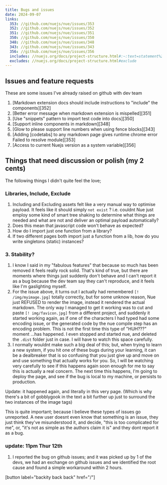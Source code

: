 ```yaml
---
title: Bugs and issues
date: 2024-09-07
links:
  353: //github.com/nuejs/nue/issues/353
  352: //github.com/nuejs/nue/issues/352
  351: //github.com/nuejs/nue/issues/351
  350: //github.com/nuejs/nue/issues/350
  348: //github.com/nuejs/nue/issues/348
  343: //github.com/nuejs/nue/issues/343
  356: //github.com/nuejs/nue/issues/356
  includes: //nuejs.org/docs/project-structure.html#:~:text=statement%20as%20follows%3A-,include,-%3A%20%5Bsyntax
  excludes: //nuejs.org/docs/project-structure.html#exclude
---
```


## Issues and feature requests

These are some issues I've already raised on github with dev team

1. [Markdown extension docs should include instructions to "include" the components][352]
1. [Better error message when markdown extension is mispelled][351]
1. [Use "snippets" pattern to import test code into docs][350]
1. [Support inline <span> components in markdown][348]
1. [Glow to please support line numbers when using fence blocks][343]
1. [Adding [codetabs] to any markdown page gives runtime chrome error Failed to resolve module][353]
1. [Access to current Nuejs version as a system variable][356]

## Things that need discussion or polish (my 2 cents)

The following things I didn't quite feel the love;

### Libraries, Include, Exclude

1. Including and Excluding assets felt like a very manual way to optimise payload.  It feels like it should simply `not exist` ? i.e. couldnt Nue just employ some kind of smart tree shaking to determine what things are needed and what are not and deliver an optimal payload automatically? 
2. Does this mean that javascript code won't behave as expected? 
3. How do I import just one function from a library?
4. If two different pages both import just a function from a lib, how do you write singletons (static) instances?

### 3. Stability?

1. I know I said in my "fabulous features" that because so much has been removed it feels really rock solid. That's kind of true, but there are moments where things just suddenly don't behave and I can't report it as a bug because the dev team say they can't reproduce, and it feels like I'm gaslighting myself.
1. For the issue above, it turns out I actually had remembered `[! /img/myimage.jpg]` totally correctly, but for some unknow reason, Nue just REFUSED to render the image, instead it rendered the actual markdown. The only way I managed to get it working was to cut and paste `[! img/favicon.jpg]` from a different project, and suddenly it started working again, as if one of the characters I had typed had some encoding issue, or the generated code by the nue compile step has an encoding problem. This is not the first time this type of "HUH???" moment ...has happened. I even stopped and started nue, and deleted the `.dist` folder just in case. I will have to watch this space carefully.
1. I normally wouldnt make such a big deal of this; but, when trying to learn a new system, if you hit one of these bugs during your learning, it can be a dealbreaker that is so confusing that you just give up and move on and use something that actually works for you. So, I will be watching very carefully to see if this happens again soon enough for me to say this is actually a real concern. The next time this happens, I'm going to deploy the page, and see if the bug is local to my machine, or persists to production. 

Update: it happened again, and literally in this very page. (Which is why there's a bit of gobblygook in the text a bit further up just to surround the two instances of the image tags)

This is quite important; because I believe these types of issues go unreported. A new user doesnt even know that something is an issue, they just think they've misunderstood it, and decide, "this is too complicated for me", or, "it's not as simple as the authors claim it is" and they dont report it as a bug.

### update: 11pm Thur 12th

1. I reported the bug on github issues; and it was picked up by 1 of the devs, we had an exchange on github issues and we identified the root cause and found a simple workaround within 2 hours. 

[button label="backity back back" href="/"]